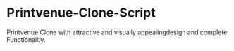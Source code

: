 # Printvenue-Clone-Script
Printvenue Clone with attractive and visually  appealingdesign and complete Functionality.
